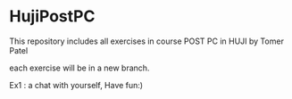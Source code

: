 # HujiPostPC
This repository includes all exercises in course POST PC in HUJI by Tomer Patel

each exercise will be in a new branch.

Ex1 : a chat with yourself, Have fun:)
